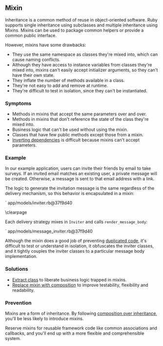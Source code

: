 ## Mixin

Inheritance is a common method of reuse in object-oriented software. Ruby
supports single inheritance using subclasses and multiple inheritance using
Mixins. Mixins can be used to package common helpers or provide a common public
interface.

However, mixins have some drawbacks:

* They use the same namespace as classes they're mixed into, which can cause
  naming conflicts.
* Although they have access to instance variables from classes they're mixed
  into, mixins can't easily accept initializer arguments, so they can't have
  their own state.
* They inflate the number of methods available in a class.
* They're not easy to add and remove at runtime.
* They're difficult to test in isolation, since they can't be instantiated.

### Symptoms

* Methods in mixins that accept the same parameters over and over.
* Methods in mixins that don't reference the state of the class they're mixed
  into.
* Business logic that can't be used without using the mixin.
* Classes that have few public methods except those from a mixin.
* [Inverting dependencies](#dependency-inversion-principle) is difficult because
  mixins can't accept parameters.

### Example

In our example application, users can invite their friends by email to take
surveys. If an invited email matches an existing user, a private message will be
created. Otherwise, a message is sent to that email address with a link.

The logic to generate the invitation message is the same regardless of the
delivery mechanism, so this behavior is encapsulated in a mixin:

` app/models/inviter.rb@37f9d40

\clearpage

Each delivery strategy mixes in `Inviter` and calls `render_message_body`:

` app/models/message_inviter.rb@37f9d40

Although the mixin does a good job of preventing [duplicated
code](#duplicated-code), it's difficult to test or understand in isolation, it
obfuscates the inviter classes, and it tightly couples the inviter classes to a
particular message body implementation.

### Solutions

* [Extract class](#extract-class) to liberate business logic trapped in mixins.
* [Replace mixin with composition](#replace-mixin-with-composition) to improve
  testability, flexibility and readability.

### Prevention

Mixins are a form of inheritance. By following [composition over
inheritance](#composition-over-inheritance), you'll be less likely to introduce
mixins.

Reserve mixins for reusable framework code like common associations and
callbacks, and you'll end up with a more flexible and comprehensible system.
